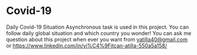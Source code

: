 # Covid-19
Daily Covid-19 Situation
Asynchronous task is used in this project.
You can follow daily global situation and which country you wonder!
You can ask me question about this project when ever you want from yatilla40@gmail.com 
or https://www.linkedin.com/in/yi%C4%9Fitcan-atilla-550a5a158/

